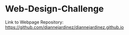 # Web-Design-Challenge

Link to Webpage Repository: https://github.com/diannejardinez/diannejardinez.github.io